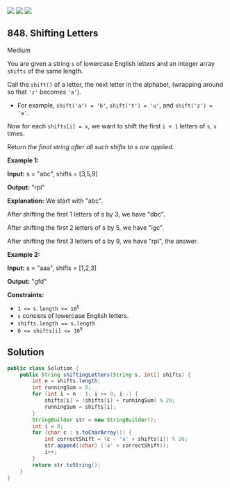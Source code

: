 [![](https://img.shields.io/github/stars/javadev/LeetCode-in-Java?label=Stars&style=flat-square)](https://github.com/javadev/LeetCode-in-Java)
[![](https://img.shields.io/github/forks/javadev/LeetCode-in-Java?label=Fork%20me%20on%20GitHub%20&style=flat-square)](https://github.com/javadev/LeetCode-in-Java/fork)
[![](https://img.shields.io/badge/-LeetCode%20in%20Kotlin-blue?style=flat-square)](https://github.com/javadev/LeetCode-in-Kotlin)

## 848\. Shifting Letters

Medium

You are given a string `s` of lowercase English letters and an integer array `shifts` of the same length.

Call the `shift()` of a letter, the next letter in the alphabet, (wrapping around so that `'z'` becomes `'a'`).

*   For example, `shift('a') = 'b'`, `shift('t') = 'u'`, and `shift('z') = 'a'`.

Now for each `shifts[i] = x`, we want to shift the first `i + 1` letters of `s`, `x` times.

Return _the final string after all such shifts to s are applied_.

**Example 1:**

**Input:** s = "abc", shifts = [3,5,9]

**Output:** "rpl"

**Explanation:** We start with "abc". 

After shifting the first 1 letters of s by 3, we have "dbc". 

After shifting the first 2 letters of s by 5, we have "igc". 

After shifting the first 3 letters of s by 9, we have "rpl", the answer.

**Example 2:**

**Input:** s = "aaa", shifts = [1,2,3]

**Output:** "gfd"

**Constraints:**

*   <code>1 <= s.length <= 10<sup>5</sup></code>
*   `s` consists of lowercase English letters.
*   `shifts.length == s.length`
*   <code>0 <= shifts[i] <= 10<sup>9</sup></code>

## Solution

```java
public class Solution {
    public String shiftingLetters(String s, int[] shifts) {
        int n = shifts.length;
        int runningSum = 0;
        for (int i = n - 1; i >= 0; i--) {
            shifts[i] = (shifts[i] + runningSum) % 26;
            runningSum = shifts[i];
        }
        StringBuilder str = new StringBuilder();
        int i = 0;
        for (char c : s.toCharArray()) {
            int correctShift = (c - 'a' + shifts[i]) % 26;
            str.append((char) ('a' + correctShift));
            i++;
        }
        return str.toString();
    }
}
```